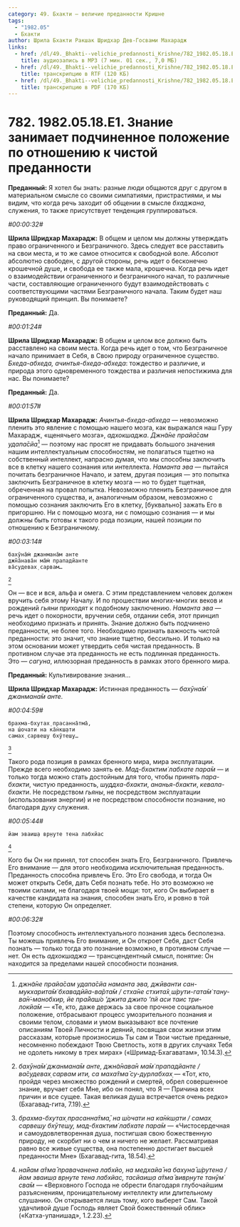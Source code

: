 ```yaml
---
category: 49. Бхакти — величие преданности Кришне
tags:
  - "1982.05"
  - Бхакти
author: Шрила Бхакти Ракшак Шридхар Дев-Госвами Махарадж
links:
  - href: /dl/49._Bhakti--velichie_predannosti_Krishne/782_1982.05.18.E1_SridharMj_Znanie_zanimaet_podchinennoe_polozhenie_po_otnosheniju_k_chistoj_predannosti.mp3
    title: аудиозапись в MP3 (7 мин. 01 сек., 7,0 МБ)
  - href: /dl/49._Bhakti--velichie_predannosti_Krishne/782_1982.05.18.E1_SridharMj_Znanie_zanimaet_podchinennoe_polozhenie_po_otnosheniju_k_chistoj_predannosti.rtf
    title: транскрипцию в RTF (120 КБ)
  - href: /dl/49._Bhakti--velichie_predannosti_Krishne/782_1982.05.18.E1_SridharMj_Znanie_zanimaet_podchinennoe_polozhenie_po_otnosheniju_k_chistoj_predannosti.pdf
    title: транскрипцию в PDF (170 КБ)
---
```


# 782. 1982.05.18.E1. Знание занимает подчиненное положение по отношению к чистой преданности

**Преданный:** Я хотел бы знать: разные люди общаются друг с другом в материальном смысле со своими симпатиями, пристрастиями, и мы видим, что когда речь заходит об общении в смысле *бхаджана*, служения, то также присутствует тенденция группироваться.

*#00:00:32#*

**Шрила Шридхар Махарадж:** В общем и целом мы должны утверждать право ограниченного и Безграничного. Здесь следует все расставить на свои места, и то же самое относится к свободной воле. Абсолют абсолютно свободен, с другой стороны, речь идет о бесконечно крошечной душе, и свобода ее также мала, крошечна. Когда речь идет о взаимодействии ограниченного и безграничного начал, то различные части, составляющие ограниченного будут взаимодействовать с соответствующими частями Безграничного начала. Таким будет наш руководящий принцип. Вы понимаете?

**Преданный:** Да.

*#00:01:24#*

**Шрила Шридхар Махарадж:** В общем и целом все должно быть расставлено на своим места. Когда речь идет о том, что Безграничное начало принимает в Себя, в Свою природу ограниченное существо. *Бхеда-абхеда, ачинтья-бхеда-абхеда*: тождество и различие, и природа этого одновременного тождества и различия непостижима для нас. Вы понимаете?

**Преданный:** Да.

*#00:01:57#*

**Шрила Шридхар Махарадж:** *Ачинтья-бхеда-абхеда* — невозможно пленить это явление с помощью нашего мозга, как выражался наш Гуру Махарадж, «щенячьего мозга», *адхокшаджа*. *Джн̃а̄не прайа̄сам удапа̄сйа*[^_ftn1] — поэтому нас просят не придавать большого значения нашим интеллектуальным способностям, не полагаться тщетно на собственный интеллект, напрасно думая, что мы способны заключить все в клетку нашего сознания или интеллекта. *Наманта эва* — пытайся почитать безграничное Начало, и затем, другая позиция — это попытка заключить Безграничное в клетку мозга — но то будет тщетная, обреченная на провал попытка. Невозможно пленить Безграничное для ограниченного существа, и, аналогичным образом, невозможно с помощью сознания заключить Его в клетку, [буквально] зажать Его в пригоршню. Ни с помощью мозга, ни с помощью сознания — и мы должны быть готовы к такого рода позиции, нашей позиции по отношению к Безграничному.

*#00:03:14#*

    бахӯна̄м̇ джанмана̄м анте
    джн̃а̄нава̄н ма̄м̇ прападйанте
    ва̄судевах̣ сарвам…
[^_ftn2]

Он — все и вся, альфа и омега. С этим представлением человек должен вручить себя этому Началу. И по прошествии многих-многих веков и рождений *гьяни* приходят к подобному заключению. *Наманта эва* — речь идет о покорности, вручении себя, отдании себя, этот принцип необходимо признать и принять. Знание должно быть подчинено преданности, не более того. Необходимо признать важность чистой преданности: это значит, что знание тщетно, бессильно. И только на этом основании может утвердить себя чистая преданность. В противном случае эта преданность не есть подлинная преданность. Это — *сагуна*, иллюзорная преданность в рамках этого бренного мира.

**Преданный:** Культивирование знания…

**Шрила Шридхар Махарадж:** Истинная преданность — *бахӯна̄м̇ джанмана̄м анте.*

*#00:04:59#*

    брахма-бхутах̣ прасанна̄тма̄,
    на ш́очати на ка̄н̇кш̣ати
    самах̣ сарвеш̣у бхӯтеш̣у…
[^_ftn3]

Такого рода позиция в рамках бренного мира, мира эксплуатации. Прежде всего необходимо занять ее. *Мад-бхактим̇ лабхате пара̄м* — и только тогда можно стать достойным для того, чтобы принять *пара-бхакти*, чистую преданность, *шуддха-бхакти*, *ананья-бхакти*, *кевала-бхакти*. Не посредством *гьяны*, не посредством эксплуатации (использования энергии) и не посредством способности познание, но благодаря духу служения.

*#00:05:44#*

    йам эваиш̣а вр̣н̣уте тена лабхйас
[^_ftn4]

Кого бы Он ни принял, тот способен знать Его, Безграничного. Привлечь Его внимание — для этого необходима исключительная преданность. Преданность способна привлечь Его. Это Его свобода, и тогда Он может открыть Себя, дать Себя познать тебе. Но это возможно не твоими силами, не благодаря твоей мощи: тот, кого Он выбирает в качестве кандидата на знания, способен знать Его, и ровно в той степени, которую Он определяет.

*#00:06:32#*

Поэтому способность интеллектуального познания здесь бесполезна. Ты можешь привлечь Его внимание, и Он откроет Себя, даст Себя познать — только тогда это познание возможно, в противном случае — нет. Он есть *адхокшаджа* — трансцендентный смысл, понятие: Он находится за пределами нашей способности познания.



[^_ftn1]: *джн̃а̄не прайа̄сам удапа̄сйа наманта эва, джӣванти сан-мукхарита̄м̇ бхавадӣйа-ва̄рта̄м / стха̄не стхита̄х̣ ш́рути-гата̄м̇ тану-ва̄н̇-манобхир, йе пра̄йаш́о ’джита джито ’пй аси таис три-локйа̄м* — «Те, кто, даже держась за свое прочное социальное положение, отбрасывают процесс умозрительного познания и своими телом, словами и умом выказывают все почтение описаниям Твоей Личности и деяний, посвящая свои жизни этим рассказам, которые произносишь Ты сам и Твои чистые преданные, несомненно побеждают Твою Светлость, хотя в других случаях Тебя не одолеть никому в трех мирах» («Шримад-Бхагаватам», 10.14.3).

[^_ftn2]: *бахӯна̄м̇ джанмана̄м анте, джн̃а̄нава̄н ма̄м̇ прападйанте / ва̄судевах̣ сарвам ити, са маха̄тма̄ су-дурлабхах̣* — «Тот, кто, пройдя через множество рождений и смертей, обрел совершенное знание, вручает себя Мне, ибо он понял, что Я — Причина всех причин и все сущее. Такая великая душа встречается очень редко» (Бхагавад-гита, 7.19).

[^_ftn3]: *брахма-бхутах̣ прасанна̄тма̄, на ш́очати на ка̄н̇кш̣ати / самах̣ сарвеш̣у бхӯтеш̣у, мад-бхактим̇ лабхате пара̄м* — «Чистосердечная и самоудовлетворенная душа, постигшая свою божественную природу, не скорбит ни о чем и ничего не желает. Рассматривая равно все живые существа, она постепенно достигает высшей преданности Мне» (Бхагавад-гита, 18.54).

[^_ftn4]: *на̄йам а̄тма̄ правачанена лабхйо, на медхайа̄ на бахуна̄ ш́рутена / йам эваиш̣а вр̣н̣уте тена лабхйас, тасйаиш̣а а̄тма̄ вивр̣н̣уте танӯм̇ сва̄м* — «Верховного Господа не обрести благодаря глубочайшим разъяснениям, проницательному интеллекту или длительному слушанию. Он открывается лишь тому, кого выберет Сам. Такой удачливой душе Господь являет Свой божественный облик» («Катха-упанишад», 1.2.23).

